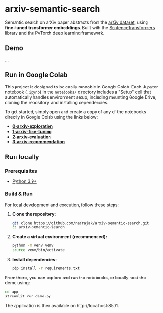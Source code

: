 # arxiv-semantic-search

Semantic search on arXiv paper abstracts from the [arXiv dataset](https://arxiv.org/help/bulk_data), using **fine-tuned transformer embeddings**. Built with the [SentenceTransformers](https://www.sbert.net/) library and the [PyTorch](https://pytorch.org/) deep learning framework.

## Demo
...


## Run in Google Colab
This project is designed to be easily runnable in Google Colab. Each Jupyter notebook (`.ipynb`) in the `notebooks/` directory includes a "Setup" cell that automatically handles environment setup, including mounting Google Drive, cloning the repository, and installing dependencies.

To get started, simply open and create a copy of any of the notebooks directly in Google Colab using the links below:

* **[0-arxiv-exploration]()**
* **[1-arxiv-fine-tuning]()**
* **[2-arxiv-evaluation]()**
* **[3-arxiv-recommendation]()**


## Run locally
### Prerequisites
- [Python 3.9+](https://www.python.org/downloads/)
        
### Build & Run
For local development and execution, follow these steps:

1.  **Clone the repository:**
    ```bash
    git clone https://github.com/nadrajak/arxiv-semantic-search.git
    cd arxiv-semantic-search
    ```
2.  **Create a virtual environment (recommended):**
    ```bash
    python -m venv venv
    source venv/bin/activate
    ```
3.  **Install dependencies:**
    ```bash
    pip install -r requirements.txt
    ```
From there, you can explore and run the notebooks, or locally host the demo using:
```bash
cd app
streamlit run demo.py
```
The application is then available on http://localhost:8501.
